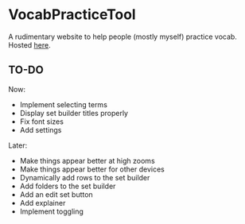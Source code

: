 # VocabPracticeTool

A rudimentary website to help people (mostly myself) practice vocab. Hosted [here](https://autofloccinaucinihilipilificator.github.io./).

## TO-DO

Now: 
- Implement selecting terms
- Display set builder titles properly
- Fix font sizes
- Add settings

Later: 
- Make things appear better at high zooms
- Make things appear better for other devices
- Dynamically add rows to the set builder
- Add folders to the set builder
- Add an edit set button
- Add explainer
- Implement toggling